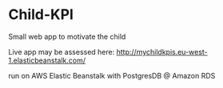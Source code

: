 # Child-KPI
Small web app to motivate the child

Live app may be assessed here:
http://mychildkpis.eu-west-1.elasticbeanstalk.com/

run on AWS Elastic Beanstalk with PostgresDB @ Amazon RDS
